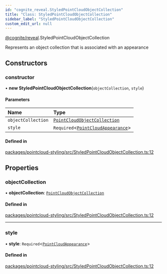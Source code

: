 ```yaml
---
id: "cognite_reveal.StyledPointCloudObjectCollection"
title: "Class: StyledPointCloudObjectCollection"
sidebar_label: "StyledPointCloudObjectCollection"
custom_edit_url: null
---
```


[@cognite/reveal](../modules/cognite_reveal.md).StyledPointCloudObjectCollection

Represents an object collection that is associated with an appearance

## Constructors

### constructor

• **new StyledPointCloudObjectCollection**(`objectCollection`, `style`)

#### Parameters

| Name | Type |
| :------ | :------ |
| `objectCollection` | [`PointCloudObjectCollection`](cognite_reveal.PointCloudObjectCollection.md) |
| `style` | `Required`<[`PointCloudAppearance`](../modules/cognite_reveal.md#pointcloudappearance)\> |

#### Defined in

[packages/pointcloud-styling/src/StyledPointCloudObjectCollection.ts:12](https://github.com/cognitedata/reveal/blob/fba2eed2/viewer/packages/pointcloud-styling/src/StyledPointCloudObjectCollection.ts#L12)

## Properties

### objectCollection

• **objectCollection**: [`PointCloudObjectCollection`](cognite_reveal.PointCloudObjectCollection.md)

#### Defined in

[packages/pointcloud-styling/src/StyledPointCloudObjectCollection.ts:12](https://github.com/cognitedata/reveal/blob/fba2eed2/viewer/packages/pointcloud-styling/src/StyledPointCloudObjectCollection.ts#L12)

___

### style

• **style**: `Required`<[`PointCloudAppearance`](../modules/cognite_reveal.md#pointcloudappearance)\>

#### Defined in

[packages/pointcloud-styling/src/StyledPointCloudObjectCollection.ts:12](https://github.com/cognitedata/reveal/blob/fba2eed2/viewer/packages/pointcloud-styling/src/StyledPointCloudObjectCollection.ts#L12)
